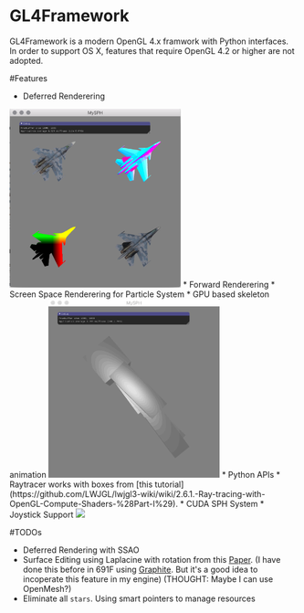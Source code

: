 # GL4Framework

GL4Framework is a modern OpenGL 4.x framwork with Python interfaces. In order to support OS X, features that require OpenGL 4.2 or higher are not adopted. 

#Features
* Deferred Renderering

<img src="https://raw.githubusercontent.com/v3c70r/GL4Framework/master/screenshots/deferredRendering.png" width="300">
* Forward Renderering
* Screen Space Renderering for Particle System
* GPU based skeleton animation

<img src="https://raw.githubusercontent.com/v3c70r/GL4Framework/master/screenshots/anim.gif" width="300">
* Python APIs 
* Raytracer works with boxes from [this tutorial](https://github.com/LWJGL/lwjgl3-wiki/wiki/2.6.1.-Ray-tracing-with-OpenGL-Compute-Shaders-%28Part-I%29). 
* CUDA SPH System
* Joystick Support 

<img src="https://github.com/v3c70r/GL4Framework/raw/master/screenshots/joystick.gif" width="300">

#TODOs
* Deferred Rendering with SSAO
* Surface Editing using Laplacine with rotation from this [Paper](http://igl.ethz.ch/projects/Laplacian-mesh-processing/Laplacian-mesh-editing/laplacian-mesh-editing.pdf). (I have done this before in 691F using [Graphite](http://alice.loria.fr/index.php?option=com_content&view=article&id=22). But it's a good idea to incoperate this feature in my engine) (THOUGHT: Maybe I can use OpenMesh?)
* Eliminate all `stars`. Using smart pointers to manage resources







